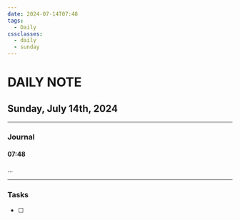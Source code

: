 ```yaml
---
date: 2024-07-14T07:48
tags:
  - Daily
cssclasses:
  - daily
  - sunday
---
```

# DAILY NOTE
## Sunday, July 14th, 2024
***
### Journal
#### 07:48
...
***
### Tasks
- [ ] 